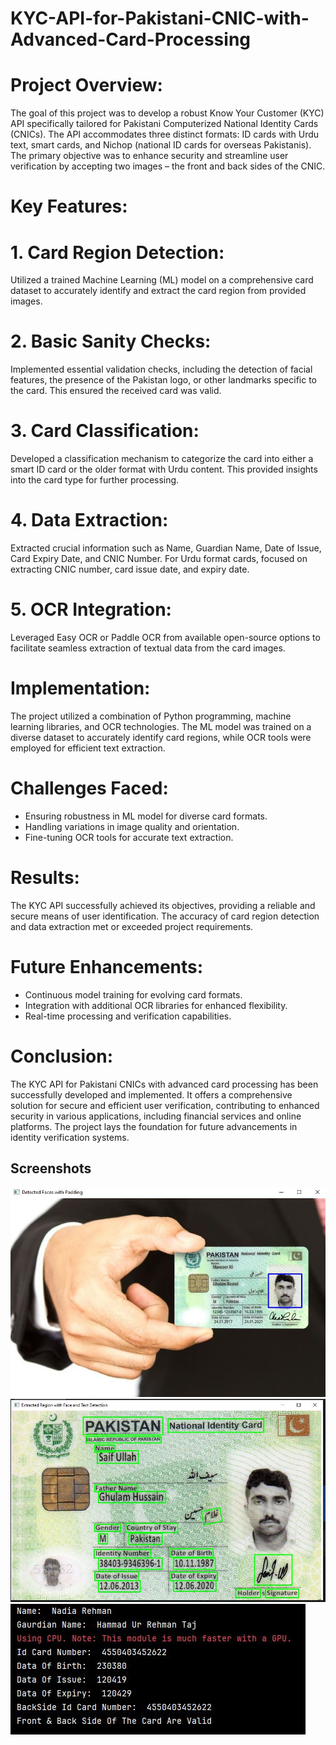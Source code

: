 # KYC-API-for-Pakistani-CNIC-with-Advanced-Card-Processing

# Project Overview:

The goal of this project was to develop a robust Know Your Customer (KYC) API specifically tailored for Pakistani Computerized National Identity Cards (CNICs). The API accommodates three distinct formats: ID cards with Urdu text, smart cards, and Nichop (national ID cards for overseas Pakistanis). The primary objective was to enhance security and streamline user verification by accepting two images – the front and back sides of the CNIC.



# Key Features:
# 1. Card Region Detection:
 Utilized a trained Machine Learning (ML) model on a comprehensive card dataset to accurately identify and extract the card region from provided images.

# 2. Basic Sanity Checks:
Implemented essential validation checks, including the detection of facial features, the presence of the Pakistan logo, or other landmarks specific to the card. This ensured the received card was valid.

# 3. Card Classification:
Developed a classification mechanism to categorize the card into either a smart ID card or the older format with Urdu content. This provided insights into the card type for further processing.

# 4. Data Extraction:
Extracted crucial information such as Name, Guardian Name, Date of Issue, Card Expiry Date, and CNIC Number. For Urdu format cards, focused on extracting CNIC number, card issue date, and expiry date.

# 5. OCR Integration:
Leveraged Easy OCR or Paddle OCR from available open-source options to facilitate seamless extraction of textual data from the card images.

# Implementation:

The project utilized a combination of Python programming, machine learning libraries, and OCR technologies. The ML model was trained on a diverse dataset to accurately identify card regions, while OCR tools were employed for efficient text extraction.

# Challenges Faced:

- Ensuring robustness in ML model for diverse card formats.
- Handling variations in image quality and orientation.
- Fine-tuning OCR tools for accurate text extraction.

# Results:

The KYC API successfully achieved its objectives, providing a reliable and secure means of user identification. The accuracy of card region detection and data extraction met or exceeded project requirements.

# Future Enhancements:

- Continuous model training for evolving card formats.
- Integration with additional OCR libraries for enhanced flexibility.
- Real-time processing and verification capabilities.

# Conclusion:
The KYC API for Pakistani CNICs with advanced card processing has been successfully developed and implemented. It offers a comprehensive solution for secure and efficient user verification, contributing to enhanced security in various applications, including financial services and online platforms. The project lays the foundation for future advancements in identity verification systems.



## Screenshots

![Face Detection FOr Validation Of Card](https://github.com/mzaid295/KYC-API-for-Pakistani-CNIC-with-Advanced-Card-Processing/blob/main/Detected%20Face.JPG)
![Face Detection FOr Validation Of Card](https://github.com/mzaid295/KYC-API-for-Pakistani-CNIC-with-Advanced-Card-Processing/blob/main/Detected%20Text.JPG)
![Face Detection FOr Validation Of Card](https://github.com/mzaid295/KYC-API-for-Pakistani-CNIC-with-Advanced-Card-Processing/blob/main/Dataset/Pycharm%20Result.JPG)
